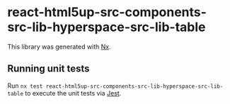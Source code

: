# react-html5up-src-components-src-lib-hyperspace-src-lib-table

This library was generated with [Nx](https://nx.dev).

## Running unit tests

Run `nx test react-html5up-src-components-src-lib-hyperspace-src-lib-table` to execute the unit tests via [Jest](https://jestjs.io).
